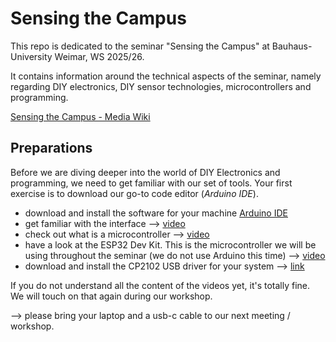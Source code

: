 # Sensing the Campus

This repo is dedicated to the seminar "Sensing the Campus" at Bauhaus-University Weimar, WS 2025/26.

It contains information around the technical aspects of the seminar, namely regarding DIY electronics, DIY sensor technologies, microcontrollers and programming.

[Sensing the Campus - Media Wiki](https://www.uni-weimar.de/kunst-und-gestaltung/wiki/GMU:Sensing-the-campus)


## Preparations

Before we are diving deeper into the world of DIY Electronics and programming, we need to get familiar with our set of tools. Your first exercise is to download our go-to code editor (*Arduino IDE*).

- download and install the software for your machine [Arduino IDE](https://www.arduino.cc/en/software/)
- get familiar with the interface --> [video](https://www.youtube.com/watch?v=SX8z3-BEuWQ&list=PLwWF-ICTWmB7-b9bsE3UcQzz-7ipI5tbR&index=2)
- check out what is a microcontroller --> [video](https://www.coursera.org/lecture/adding-electronics-to-rapid-prototypes/what-is-a-microcontroller-ixvF0?utm_medium=sem&utm_source=gg&utm_campaign=B2C_EMEA__coursera_FTCOF_career-academy_pmax-multiple-audiences-country-multi&campaignid=20858198824&adgroupid=&device=c&keyword=&matchtype=&network=x&devicemodel=&adposition=&creativeid=&hide_mobile_promo&gad_source=2&gclid=Cj0KCQjw99e4BhDiARIsAISE7P_s_pTyHS_niVnGHkCF8gyC_9ml_EXtmRzS5yz2NkcuhRP1rhmoQG8aAhpoEALw_wcB)
- have a look at the ESP32 Dev Kit. This is the microcontroller we will be using throughout the seminar (we do not use Arduino this time) --> [video](https://www.youtube.com/watch?v=A5CB4t9sukM&t=18s)
- download and install the CP2102 USB driver for your system --> [link](https://randomnerdtutorials.com/install-esp32-esp8266-usb-drivers-cp210x-windows/)

If you do not understand all the content of the videos yet, it's totally fine. We will touch on that again during our workshop.

--> please bring your laptop and a usb-c cable to our next meeting / workshop.